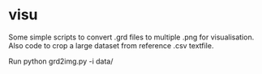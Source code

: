 # visu
Some simple scripts to convert .grd files to multiple .png for visualisation. Also code to crop a large dataset from reference .csv textfile. 



Run python grd2img.py -i data/
